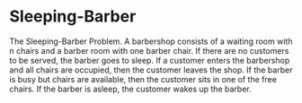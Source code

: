 # Sleeping-Barber
The Sleeping-Barber Problem. A barbershop consists of a waiting room
with n chairs and a barber room with one barber chair. If there are no
customers to be served, the barber goes to sleep. If a customer enters
the barbershop and all chairs are occupied, then the customer leaves the
shop. If the barber is busy but chairs are available, then the customer sits
in one of the free chairs. If the barber is asleep, the customer wakes up
the barber.
